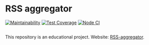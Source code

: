 # RSS aggregator

[![Maintainability](https://api.codeclimate.com/v1/badges/736236c4a95e27e5893a/maintainability)](https://codeclimate.com/github/MonkeysAtWork/frontend-project-lvl3/maintainability)
[![Test Coverage](https://api.codeclimate.com/v1/badges/736236c4a95e27e5893a/test_coverage)](https://codeclimate.com/github/MonkeysAtWork/frontend-project-lvl3/test_coverage)
[![Node CI](https://github.com/MonkeysAtWork/frontend-project-lvl3/workflows/Node%20CI/badge.svg)](https://github.com/MonkeysAtWork/frontend-project-lvl3//actions)

##
This repository is an educational project. Website: [RSS-aggregator](https://rss-aggregator.now.sh).
